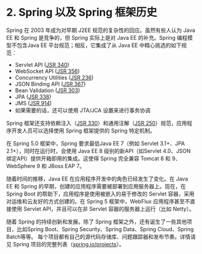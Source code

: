 # 2. Spring 以及 Spring 框架历史

Spring 在 2003 年成为对早期 J2EE 规范的复杂性的回应。虽然有些人认为 Java EE 和 Spring 是竞争的，但 Spring 实际上是对 Java EE 的补充。Spring 编程模型不包含Java EE 平台规范；相反，它集成了从 Java EE 中精心挑选的如下规范：

* Servlet API ([JSR 340](https://jcp.org/en/jsr/detail?id=340))
* WebSocket API ([JSR 356](https://www.jcp.org/en/jsr/detail?id=356))
* Concurrency Utilities ([JSR 236](https://www.jcp.org/en/jsr/detail?id=236))
* JSON Binding API ([JSR 367](https://jcp.org/en/jsr/detail?id=367))
* Bean Validation ([JSR 303](https://jcp.org/en/jsr/detail?id=303))
* JPA ([JSR 338](https://jcp.org/en/jsr/detail?id=338))
* JMS ([JSR 914](https://jcp.org/en/jsr/detail?id=914))
* 如果需要的话，还可以使用 JTA/JCA 设置来进行事务协调

Spring 框架还支持依赖注入（[JSR 330](https://www.jcp.org/en/jsr/detail?id=330)）和通用注解（[JSR 250](https://jcp.org/en/jsr/detail?id=250)）规范，应用程序开发人员可以选择使用 Spring 框架提供的 Spring 特定机制。

在 Spring 5.0 框架中，Spring 要求最低Java EE 7（例如 Servlet 3.1+、JPA 2.1+），同时在运行时，会使用 Java EE 8 级别的新API（如Servlet 4.0、JSON绑定API）提供开箱即用的集成。这使得 Spring 完全兼容 Tomcat 8 和 9、WebSphere 9 和 JBoss EAP 7。

随着时间的推移，Java EE 在应用程序开发中的角色已经发生了变化。在 Java EE 和 Spring 的早期，创建的应用程序需要被部署到应用服务器上。现在，在 Spring Boot 的帮助下，应用程序是使用被嵌入的易于修改的 Servlet 容器，采用对运维和云友好的方式创建的。在 Spring 5 框架中，WebFlux 应用程序甚至不直接使用 Servlet API，并且可以在非 Servlet 容器的服务器上运行（比如 Netty）。

随着 Spring 的持续创新和发展。除了 Spring 框架之外，还有诞生了一些其他项目，比如Spring Boot、Spring Security、Spring Data、Spring Cloud、Spring Batch等等。 每个项目都有自己的源代码存储库、问题跟踪器和发布节奏。详情请见  Spring 项目的完整列表（[spring.io/projects](https://spring.io/projects)）。

